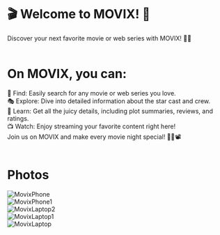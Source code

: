 # 🎬 Welcome to MOVIX! 🎥 <br>
Discover your next favorite movie or web series with MOVIX! 🍿✨ <br><br>

# On MOVIX, you can: <br>
🌟 Find: Easily search for any movie or web series you love.<br>
🎭 Explore: Dive into detailed information about the star cast and crew.<br>
📖 Learn: Get all the juicy details, including plot summaries, reviews, and ratings.<br>
📺 Watch: Enjoy streaming your favorite content right here!<br>
Join us on MOVIX and make every movie night special! 🌃🍕📽️<br><br>

# Photos <br>
![MovixPhone](https://github.com/KumarGourav163/MOVIX-The-Movie-You-Want/assets/150587805/39df0b92-00e4-4ca3-b56b-8dda2da8dfb9) <br>
![MovixPhone1](https://github.com/KumarGourav163/MOVIX-The-Movie-You-Want/assets/150587805/4fd9acfa-0a0c-48b9-ad48-dedc526e2ccd) <br>
![MovixLaptop2](https://github.com/KumarGourav163/MOVIX-The-Movie-You-Want/assets/150587805/d33b183e-1c97-4813-b0d3-ae0188daa845) <br>
![MovixLaptop1](https://github.com/KumarGourav163/MOVIX-The-Movie-You-Want/assets/150587805/dc4d7436-990a-47d3-b823-8b2406cbed72) <br>
![MovixLaptop](https://github.com/KumarGourav163/MOVIX-The-Movie-You-Want/assets/150587805/40e3ea33-9fb6-44cd-8a6c-969eb6482f77) <br>
